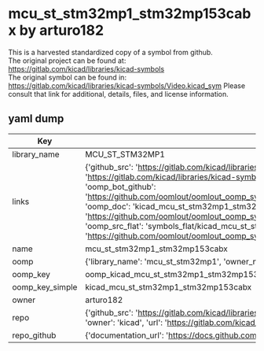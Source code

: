 # mcu_st_stm32mp1_stm32mp153cabx by arturo182  
This is a harvested standardized copy of a symbol from github.  
The original project can be found at:  
https://gitlab.com/kicad/libraries/kicad-symbols  
The original symbol can be found in:
https://gitlab.com/kicad/libraries/kicad-symbols/Video.kicad_sym
Please consult that link for additional, details, files, and license information.  
## yaml dump  
| Key | Value |  
| --- | --- |  
| library_name | MCU_ST_STM32MP1 |  
| links | {'github_src': 'https://gitlab.com/kicad/libraries/kicad-symbols/Video.kicad_sym', 'github_src_repo': 'https://gitlab.com/kicad/libraries/kicad-symbols', 'oomp_bot': 'kicad_mcu_st_stm32mp1_stm32mp153cabx/working', 'oomp_bot_github': 'https://github.com/oomlout/oomlout_oomp_symbol_bot/tree/main/kicad_mcu_st_stm32mp1_stm32mp153cabx/working', 'oomp_doc': 'kicad_mcu_st_stm32mp1_stm32mp153cabx/working', 'oomp_doc_github': 'https://github.com/oomlout/oomlout_oomp_symbol_doc/tree/main/kicad_mcu_st_stm32mp1_stm32mp153cabx/working', 'oomp_src_flat': 'symbols_flat/kicad_mcu_st_stm32mp1_stm32mp153cabx/working', 'oomp_src_flat_github': 'https://github.com/oomlout/oomlout_oomp_symbol_src/tree/main/kicad_mcu_st_stm32mp1_stm32mp153cabx/working'} |  
| name | mcu_st_stm32mp1_stm32mp153cabx |  
| oomp | {'library_name': 'mcu_st_stm32mp1', 'owner_name': 'kicad', 'symbol_name': 'mcu_st_stm32mp1_stm32mp153cabx'} |  
| oomp_key | oomp_kicad_mcu_st_stm32mp1_stm32mp153cabx |  
| oomp_key_simple | kicad_mcu_st_stm32mp1_stm32mp153cabx |  
| owner | arturo182 |  
| repo | {'github_src': 'https://gitlab.com/kicad/libraries/kicad-symbols/Video.kicad_sym', 'name': 'libraries/kicad-symbols', 'owner': 'kicad', 'url': 'https://gitlab.com/kicad/libraries/kicad-symbols'} |  
| repo_github | {'documentation_url': 'https://docs.github.com/rest/repos/repos#get-a-repository', 'message': 'Not Found'} |  

